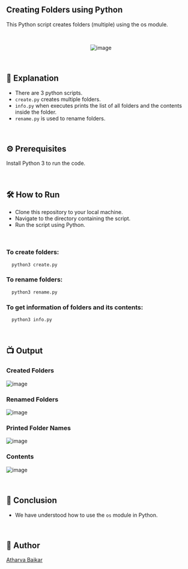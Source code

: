 
## Creating Folders using Python
This Python script creates folders (multiple) using the os module.

<br>

<p align="center">
  <img src="https://github.com/user-attachments/assets/e8b4454b-000d-4452-bdf0-8af6ca69db45" alt="image">
</p>

<br>

## 🌟 Explanation

- There are 3 python scripts.
- `create.py` creates multiple folders.
- `info.py` when executes prints the list of all folders and the contents inside the folder.
- `rename.py` is used to rename folders.

<br>

## ⚙️ Prerequisites

Install Python 3 to run the code.

<br>

## 🛠️ How to Run

- Clone this repository to your local machine.
- Navigate to the directory containing the script.
- Run the script using Python.

<br>

### To create folders:

```python3
  python3 create.py
```

### To rename folders:

```python3
  python3 rename.py
```

### To get information of folders and its contents:

```python3
  python3 info.py
```

<br>

## 📺 Output

### Created Folders

![image](https://github.com/user-attachments/assets/71ab8eaf-23eb-4413-a2fc-11126191d580)

### Renamed Folders

![image](https://github.com/user-attachments/assets/f93d1af1-b44d-4800-bb85-451b6980e9e2)

### Printed Folder Names

![image](https://github.com/user-attachments/assets/9a73c539-cfd2-4048-bf0a-559b1e1e4493)

### Contents

![image](https://github.com/user-attachments/assets/9b14385b-d451-4e58-95aa-567c28a69313)

<br>

## 📜 Conclusion

- We have understood how to use the `os` module in Python.

<br>

## 🤖 Author
[Atharva Baikar](https://github.com/DarkGuardian641)
